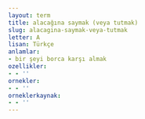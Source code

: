 ```yaml
---
layout: term
title: alacağına saymak (veya tutmak)
slug: alacagina-saymak-veya-tutmak
letter: A
lisan: Türkçe
anlamlar:
- bir şeyi borca karşı almak
ozellikler:
- - ''
ornekler:
- - ''
orneklerkaynak:
- - ''
---
```

